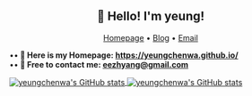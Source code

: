 <h2 align="center">👋 Hello! I'm yeung! </h2>
<p align="center">
  <a href="https://yeungchenwa.github.io">Homepage</a> •
  <a href="https://www.zhihu.com/people/young-40-31">Blog</a> •
  <a href="eezhyang@gmail.com">Email</a>
</p>

••<strong> 📖 Here is my Homepage: https://yeungchenwa.github.io/ </strong>  
••<strong> 📮 Free to contact me: eezhyang@gmail.com </strong> 

<div>
<a href="https://github.com/anuraghazra/github-readme-stats#gh-light-mode-only">
<img align="center" src="https://github-readme-stats.vercel.app/api?username=yeungchenwa&count_private=true&show_icons=true" alt="yeungchenwa's GitHub stats" />
<!-- <img align="center" src="https://github-readme-stats.vercel.app/api/top-langs/?username=yeungchenwa&show_icons=true&layout=compact" /> -->
</a>
<a href="https://github.com/anuraghazra/github-readme-stats#gh-dark-mode-only">
<img align="center" src="https://github-readme-stats.vercel.app/api?username=yeungchenwa&count_private=true&show_icons=true&theme=radical" alt="yeungchenwa's GitHub stats" />
<!-- <img align="center" src="https://github-readme-stats.vercel.app/api/top-langs/?username=yeungchenwa&show_icons=true&theme=radical&layout=compact" /> -->
</a>
</div>
